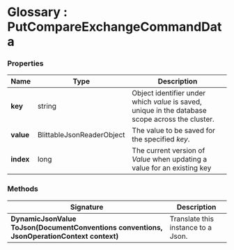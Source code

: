 ﻿# Glossary : PutCompareExchangeCommandData

### Properties

| Name | Type | Description |
| ------------- | ------------- | ----- |
| **key** | string | Object identifier under which _value_ is saved, unique in the database scope across the cluster. |
| **value** | BlittableJsonReaderObject | The value to be saved for the specified _key_. |
| **index** | long | The current version of _Value_ when updating a value for an existing key |

### Methods

| Signature | Description |
| ---------- | ----------- |
| **DynamicJsonValue ToJson(DocumentConventions conventions, JsonOperationContext context)** | Translate this instance to a Json. |

